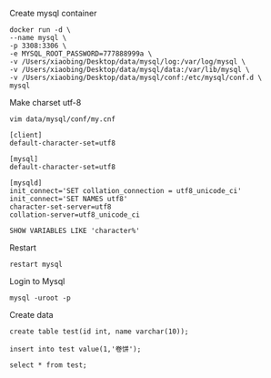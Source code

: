 Create mysql container

```
docker run -d \
--name mysql \
-p 3308:3306 \
-e MYSQL_ROOT_PASSWORD=777888999a \
-v /Users/xiaobing/Desktop/data/mysql/log:/var/log/mysql \
-v /Users/xiaobing/Desktop/data/mysql/data:/var/lib/mysql \
-v /Users/xiaobing/Desktop/data/mysql/conf:/etc/mysql/conf.d \
mysql
```

Make charset utf-8

```shell
vim data/mysql/conf/my.cnf

[client]
default-character-set=utf8
 
[mysql]
default-character-set=utf8
 
[mysqld]
init_connect='SET collation_connection = utf8_unicode_ci'
init_connect='SET NAMES utf8'
character-set-server=utf8
collation-server=utf8_unicode_ci
```

```shell
SHOW VARIABLES LIKE 'character%'
```

Restart

```shell
restart mysql
```

Login to Mysql

```shell
mysql -uroot -p
```

Create data

```shell
create table test(id int, name varchar(10));

insert into test value(1,'卷饼');

select * from test;
```